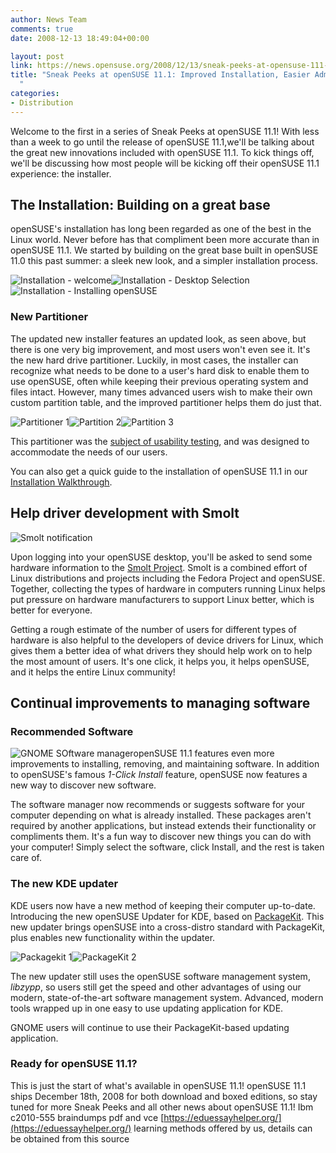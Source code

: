 ```yaml
---
author: News Team
comments: true
date: 2008-12-13 18:49:04+00:00

layout: post
link: https://news.opensuse.org/2008/12/13/sneak-peeks-at-opensuse-111-improved-installation-easier-administration/
title: "Sneak Peeks at openSUSE 11.1: Improved Installation, Easier Administration\
  "
categories:
- Distribution
---
```

Welcome to the first in a series of Sneak Peeks at openSUSE 11.1! With less than a week to go until the release of openSUSE 11.1,we'll be talking about the great new innovations included with openSUSE 11.1. To kick things off, we'll be discussing how most people will be kicking off their openSUSE 11.1 experience: the installer.


## The Installation: Building on a great base


openSUSE's installation has long been regarded as one of the best in the Linux world. Never before has that compliment been more accurate than in openSUSE 11.1. We started by building on the great base built in openSUSE 11.0 this past summer: a sleek new look, and a simpler installation process.

![Installation - welcome](http://files.opensuse.org/opensuse/en/e/e9/11_1-install-000.png)![Installation - Desktop Selection](http://files.opensuse.org/opensuse/en/9/95/11_1-install-007.png)![Installation - Installing openSUSE](http://files.opensuse.org/opensuse/en/b/b1/11_1-install-018.png)


### New Partitioner


The updated new installer features an updated look, as seen above, but there is one very big improvement, and most users won't even see it. It's the new hard drive partitioner. Luckily, in most cases, the installer can recognize what needs to be done to a user's hard disk to enable them to use openSUSE, often while keeping their previous operating system and files intact. However, many times advanced users wish to make their own custom partition table, and the improved partitioner helps them do just that.

![Partitioner 1](http://files.opensuse.org/opensuse/en/d/dd/11_1-install-010.png)![Partition 2](http://files.opensuse.org/opensuse/en/c/cf/11_1-install-011.png)![Partition 3](http://files.opensuse.org/opensuse/en/2/2c/11_1-install-012.png)

This partitioner was the [subject of usability testing](http://en.opensuse.org/UX/Partitioner), and was designed to accommodate the needs of our users.

You can also get a quick guide to the installation of openSUSE 11.1 in our [Installation Walkthrough](http://en.opensuse.org/Installation/11.1_DVD_Install).


## Help driver development with Smolt


![Smolt notification](http://files.opensuse.org/opensuse/en/9/97/Hardware.png)

Upon logging into your openSUSE desktop, you'll be asked to send some hardware information to the [Smolt Project](http://smolts.org/). Smolt is a combined effort of Linux distributions and projects including the Fedora Project and openSUSE. Together, collecting the types of hardware in computers running Linux helps put pressure on hardware manufacturers to support Linux better, which is better for everyone.

Getting a rough estimate of the number of users for different types of hardware is also helpful to the developers of device drivers for Linux, which gives them a better idea of what drivers they should help work on to help the most amount of users. It's one click, it helps you, it helps openSUSE, and it helps the entire Linux community!


## Continual improvements to managing software




### Recommended Software


![GNOME SOftware manager](http://files.opensuse.org/opensuse/en/8/8d/Screenshot-Software_Manager_-_YaST.png)openSUSE 11.1 features even more improvements to installing, removing, and maintaining software. In addition to openSUSE's famous _1-Click Install_ feature, openSUSE now features a new way to discover new software.

The software manager now recommends or suggests software for your computer depending on what is already installed. These packages aren't required by another applications, but instead extends their functionality or compliments them. It's a fun way to discover new things you can do with your computer! Simply select the software, click Install, and the rest is taken care of.


### The new KDE updater


KDE users now have a new method of keeping their computer up-to-date. Introducing the new openSUSE Updater for KDE, based on [PackageKit](http://www.packagekit.org/). This new updater brings openSUSE into a cross-distro standard with PackageKit, plus enables new functionality within the updater.

![Packagekit 1](http://www.packagekit.org/img/kpk-update.png)![PackageKit 2](http://www.packagekit.org/img/pk-opensuse-updater.png)

The new updater still uses the openSUSE software management system, _libzypp_, so users still get the speed and other advantages of using our modern, state-of-the-art software management system. Advanced, modern tools wrapped up in one easy to use updating application for KDE.

GNOME users will continue to use their PackageKit-based updating application.


### Ready for openSUSE 11.1?


This is just the start of what's available in openSUSE 11.1! openSUSE 11.1 ships December 18th, 2008 for both download and boxed editions, so stay tuned for more Sneak Peeks and all other news about openSUSE 11.1! Ibm c2010-555 braindumps pdf and vce [https://eduessayhelper.org/](https://eduessayhelper.org/) learning methods offered by us, details can be obtained from this source		
